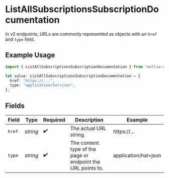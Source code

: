 # ListAllSubscriptionsSubscriptionDocumentation

In v2 endpoints, URLs are commonly represented as objects with an `href` and `type` field.

## Example Usage

```typescript
import { ListAllSubscriptionsSubscriptionDocumentation } from "mollie-api-typescript/models/operations";

let value: ListAllSubscriptionsSubscriptionDocumentation = {
  href: "https://...",
  type: "application/hal+json",
};
```

## Fields

| Field                                                       | Type                                                        | Required                                                    | Description                                                 | Example                                                     |
| ----------------------------------------------------------- | ----------------------------------------------------------- | ----------------------------------------------------------- | ----------------------------------------------------------- | ----------------------------------------------------------- |
| `href`                                                      | *string*                                                    | :heavy_check_mark:                                          | The actual URL string.                                      | https://...                                                 |
| `type`                                                      | *string*                                                    | :heavy_check_mark:                                          | The content type of the page or endpoint the URL points to. | application/hal+json                                        |